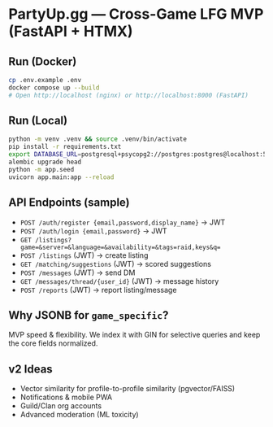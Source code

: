 # PartyUp.gg — Cross-Game LFG MVP (FastAPI + HTMX)

## Run (Docker)
```bash
cp .env.example .env
docker compose up --build
# Open http://localhost (nginx) or http://localhost:8000 (FastAPI)
```

## Run (Local)
```bash
python -m venv .venv && source .venv/bin/activate
pip install -r requirements.txt
export DATABASE_URL=postgresql+psycopg2://postgres:postgres@localhost:5432/partyup
alembic upgrade head
python -m app.seed
uvicorn app.main:app --reload
```

## API Endpoints (sample)
- `POST /auth/register {email,password,display_name}` -> JWT
- `POST /auth/login {email,password}` -> JWT
- `GET /listings?game=&server=&language=&availability=&tags=raid,keys&q=`
- `POST /listings` (JWT) -> create listing
- `GET /matching/suggestions` (JWT) -> scored suggestions
- `POST /messages` (JWT) -> send DM
- `GET /messages/thread/{user_id}` (JWT) -> message history
- `POST /reports` (JWT) -> report listing/message

## Why JSONB for `game_specific`?
MVP speed & flexibility. We index it with GIN for selective queries and keep the core fields normalized.

## v2 Ideas
- Vector similarity for profile-to-profile similarity (pgvector/FAISS)
- Notifications & mobile PWA
- Guild/Clan org accounts
- Advanced moderation (ML toxicity)
